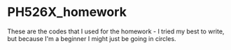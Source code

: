 # PH526X_homework

These are the codes that I used for the homework - I tried my best to write, but because I'm a beginner I might just be going in circles.
